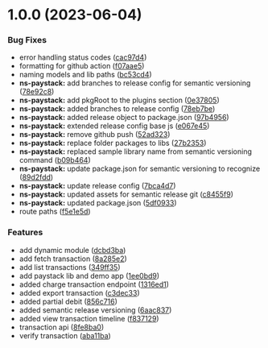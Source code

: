 # 1.0.0 (2023-06-04)


### Bug Fixes

* error handling status codes ([cac97d4](https://github.com/brianpooe/bp-devtools/commit/cac97d4487d04751c2223729c24b4a8e2a9dec90))
* formatting for github action ([f07aae5](https://github.com/brianpooe/bp-devtools/commit/f07aae52be41d40fcbf5f4439b18b34edce92571))
* naming models and lib paths ([bc53cd4](https://github.com/brianpooe/bp-devtools/commit/bc53cd48738fb0ecf58bb95b69454cc3f89c7950))
* **ns-paystack:** add branches to release config for semantic versioning ([78e92c8](https://github.com/brianpooe/bp-devtools/commit/78e92c807242f8294a0a18dbb9adced413348e9e))
* **ns-paystack:** add pkgRoot to the plugins section ([0e37805](https://github.com/brianpooe/bp-devtools/commit/0e3780587b0450f5158eda5971e8b7ba68c22aef))
* **ns-paystack:** added branches to release config ([78eb7be](https://github.com/brianpooe/bp-devtools/commit/78eb7be96fd3e1623453c0814ad4948e49b41e7b))
* **ns-paystack:** added release object to package.json ([97b4956](https://github.com/brianpooe/bp-devtools/commit/97b49562069ed324039a15483ef72c040c720f49))
* **ns-paystack:** extended release config base js ([e067e45](https://github.com/brianpooe/bp-devtools/commit/e067e45a187b006eb9b9a2ed7784e2c9fad428c9))
* **ns-paystack:** remove github push ([52ad323](https://github.com/brianpooe/bp-devtools/commit/52ad323e4915106c6ff23f3b3c44585ede571f8c))
* **ns-paystack:** replace folder packages to libs ([27b2353](https://github.com/brianpooe/bp-devtools/commit/27b2353a4e2d143397d57906aef6aa27a7a2e414))
* **ns-paystack:** replaced sample library name from semantic versioning command ([b09b464](https://github.com/brianpooe/bp-devtools/commit/b09b4642d87f9d3b8725986b966840b8b746c321))
* **ns-paystack:** update package.json for semantic versioning to recognize ([89d2fdd](https://github.com/brianpooe/bp-devtools/commit/89d2fdd3b302e5f4dbaabeed8f0e09c4ab4af87a))
* **ns-paystack:** update release config ([7bca4d7](https://github.com/brianpooe/bp-devtools/commit/7bca4d7f9d0e473fbb02f8c0c8f8495c86a4d45a))
* **ns-paystack:** updated assets for semantic release git ([c8455f9](https://github.com/brianpooe/bp-devtools/commit/c8455f9a4fbd1a25c05f9ab5b483d522536a8b3c))
* **ns-paystack:** updated package.json ([5df0933](https://github.com/brianpooe/bp-devtools/commit/5df09338cc0aa530409a7c7331616447c2124bd8))
* route paths ([f5e1e5d](https://github.com/brianpooe/bp-devtools/commit/f5e1e5dfeee5cb951ce13277e05d0c2cc447dfa3))


### Features

* add dynamic module ([dcbd3ba](https://github.com/brianpooe/bp-devtools/commit/dcbd3ba5098de918a2b090cf5494fb02d7310ce6))
* add fetch transaction ([8a285e2](https://github.com/brianpooe/bp-devtools/commit/8a285e23b311f7605259b635983c195009ee1f71))
* add list transactions ([349ff35](https://github.com/brianpooe/bp-devtools/commit/349ff3587c85d9bb9bfe3cd2e84bc8c379d244f1))
* add paystack lib and demo app ([1ee0bd9](https://github.com/brianpooe/bp-devtools/commit/1ee0bd9f429b90c652d0b25966ef6d8a2b5d2783))
* added charge transaction endpoint ([1316ed1](https://github.com/brianpooe/bp-devtools/commit/1316ed1a5403528e8690ab52363fd49ab555039a))
* added export transaction ([c3dec33](https://github.com/brianpooe/bp-devtools/commit/c3dec330cb37220a9b007bda3722d256727179a7))
* added partial debit ([856c716](https://github.com/brianpooe/bp-devtools/commit/856c716903183fe0b6f652a257233923e1b8ce62))
* added semantic release versioning ([6aac837](https://github.com/brianpooe/bp-devtools/commit/6aac8379335b88e7a9dac9d9618e643947d5ccd1))
* added view transaction timeline ([f837129](https://github.com/brianpooe/bp-devtools/commit/f83712964db397fd70ffed58fecbb1f9fd32c4b0))
* transaction api ([8fe8ba0](https://github.com/brianpooe/bp-devtools/commit/8fe8ba09adfd0f91e4a6836ddbe4e1210da8fd84))
* verify transaction ([aba11ba](https://github.com/brianpooe/bp-devtools/commit/aba11ba4688f858da2c901c03b9a496d74eb3aa5))
